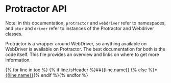 Protractor API
==============

Note: in this documentation, `protractor` and `webdriver` refer to namespaces,
and `ptor` and `driver` refer to instances of the Protractor and Webdriver
classes.

Protractor is a wrapper around WebDriver, so anything available on WebDriver
is available on Protractor. The best documentation for both is the code itself.
This file provides an overview and links on where to get more information.

{% for line in toc %}
{% if line.isHeader %}##{{line.name}}
{% else %}* [{{line.name}}](#{{line.link}}){% endif %}{% endfor %}
